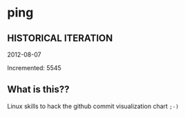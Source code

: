 # ping

## HISTORICAL ITERATION
2012-08-07

Incremented: 5545

## What is this?? 
Linux skills to hack the github commit visualization chart `;-)`
